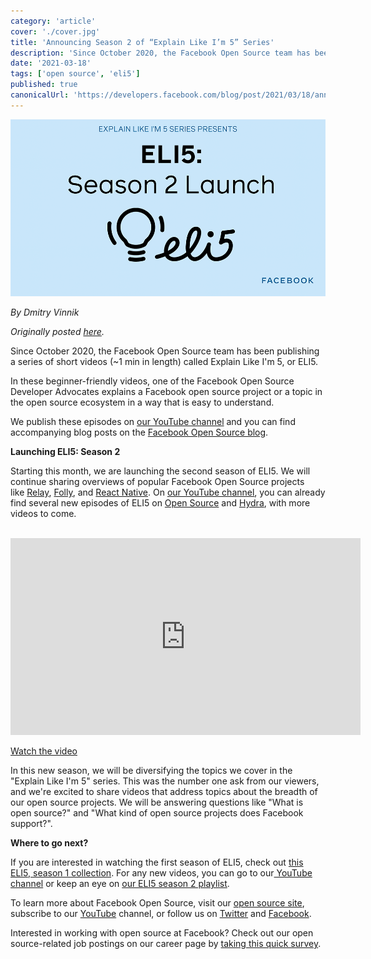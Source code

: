 ```yaml
---
category: 'article'
cover: './cover.jpg'
title: 'Announcing Season 2 of “Explain Like I’m 5” Series'
description: 'Since October 2020, the Facebook Open Source team has been publishing a series of short videos ELI5.'
date: '2021-03-18'
tags: ['open source', 'eli5']
published: true
canonicalUrl: 'https://developers.facebook.com/blog/post/2021/03/18/announcing-season-2-explain-like-im-5-series'
---
```


![cover](./cover.jpg)

*By Dmitry Vinnik*

*Originally posted [here](https://developers.facebook.com/blog/post/2021/03/18/announcing-season-2-explain-like-im-5-series).*

Since October 2020, the Facebook Open Source team has been publishing a series of short videos (~1 min in length) called Explain Like I'm 5, or ELI5.

In these beginner-friendly videos, one of the Facebook Open Source Developer Advocates explains a Facebook open source project or a topic in the open source ecosystem in a way that is easy to understand.

We publish these episodes on [our YouTube channel](https://l.facebook.com/l.php?u=https%3A%2F%2Fwww.youtube.com%2Fchannel%2FUCCQY962PmHabTjaHv2wJzfQ&h=AT3l8FrxztS3W8aXZ5kxndSFSnY0QY4I6uqPrHsq2hVe-UTQm6wBvlMjJz9rq1pZ27AApneXyXSp7SxvpkdERTbyjKA4elglO60FpQXEqSvOT76SBFgM-A0OiB_H94mVjYbeE6wmwZxPZncA4Zt_YCMRKu2KMg1XAWQf9eNQ) and you can find accompanying blog posts on the [Facebook Open Source blog](https://developers.facebook.com/blog/open_source/).

**Launching ELI5: Season 2**

Starting this month, we are launching the second season of ELI5. We will continue sharing overviews of popular Facebook Open Source projects like [Relay](https://l.facebook.com/l.php?u=https%3A%2F%2Frelay.dev%2F&h=AT0XNHYa8TUpjDrrtElYE1I2f-VI2pUrcN7hETjNVZxsBtwDw844iVhw7iH1AKDCAQEwZ3rRSBA3ZA0b4JJBzkUtHOCJNBc-Ht5GuPWPUa8EcfecnPsj1j4-2HQcWznIV7qTvicRRtFF9LdaUdKHesJwv7U), [Folly](https://l.facebook.com/l.php?u=https%3A%2F%2Fgithub.com%2Ffacebook%2Ffolly&h=AT171gVkHwOG2ZHuC37JZ4CqS95iVj5LwKLd4AXhVM46B7OYZZuE6OXd5wNquFbGf5nSKBgGbVq3PYi6PytdH3HscanYHI2xBtPhgSZd2T4LbfCKLUEXaQmckseho6N60IJtgYwwZAms6JCfXei8ZtjqHaQ), and [React Native](https://l.facebook.com/l.php?u=https%3A%2F%2Freactnative.dev%2F&h=AT3h58FYgqb9Puhy8ZZmebvNUgEXTW5ue2aaYm8Z4epkCUxj8Whi24Ee_xYC_sotI9VMNb-wVkvArA1z6Mhv34yiVcheaCvhNDpMoKhqXVMzgCma9NoqZp0cpjofHi9m803Me6f2nfC1xDzdfP1VoL0-1k4). On [our YouTube channel](https://l.facebook.com/l.php?u=https%3A%2F%2Fwww.youtube.com%2Fchannel%2FUCCQY962PmHabTjaHv2wJzfQ&h=AT25q5e8Mxzpz0-MzHBLFMbycs9VMjyPzRJuy2-DPPeHlS-KgUde1aJS0JfzmFfs3N8obCJnBLFMFhqXFN3hegK93emmR_iR9nipBzgj9RGDSUR984034SyouxsmtxTYOEkGLmFHs5CLuxKrzMKCgLXhBtk), you can already find several new episodes of ELI5 on [Open Source](https://l.facebook.com/l.php?u=https%3A%2F%2Fyoutu.be%2FOxtpvy7TwIw&h=AT1Jx8sPjiLwfsyPP7g_6wPMoT44g4qardfLEiMsx5X8FcElSh8qEv_bHX3f4b911ad0IhZyAWdaG-Wl__4jpMr2ZD-HDriRcjoDceyh_LPO90pcZ38tbknwMyhwkxtk-RLMWHYxhyRCp4bMYwitcyk5Rno) and [Hydra](https://l.facebook.com/l.php?u=https%3A%2F%2Fyoutu.be%2FSlc3gRQpnBI&h=AT2ioJjnaAVgXCGxXWwy3IlqR0fa2Bn-7YBPjz1mUyUBX05fV8OiFcLoACNS24o8oqDps0Am4eGpLXiKSGL16KFNRM2LFfa8EY7r_rCEJS9KLxAtSIdXT3B78YEE_7acEsQUdunly-TSoyjoXLCxXdNOUuw), with more videos to come.

</br>
<iframe width="560" height="315" src="https://www.youtube.com/embed/-bA9IsyzAXk" title="YouTube video player" frameborder="0" allow="accelerometer; autoplay; clipboard-write; encrypted-media; gyroscope; picture-in-picture" allowfullscreen></iframe>
</br>

[Watch the video](https://l.facebook.com/l.php?u=https%3A%2F%2Fyoutu.be%2F-bA9IsyzAXk&h=AT3dbNXYWhlc_coxDVCPlZZ3jgsgD9iCHOesrTLIqpPZm4LBbuzWvsOpR59JNdjqm_mOGwQfcGDIgPFTQQiSR9KN7EhWuL_LITk2xtirkqSS_ZmmWlPpaYBmWMfk-JgH5rTuWziPlE0ZZ-QbI_ErncPz3D4)

In this new season, we will be diversifying the topics we cover in the "Explain Like I'm 5" series. This was the number one ask from our viewers, and we're excited to share videos that address topics about the breadth of our open source projects. We will be answering questions like "What is open source?" and "What kind of open source projects does Facebook support?".

**Where to go next?**

If you are interested in watching the first season of ELI5, check out [this ELI5, season 1 collection](https://l.facebook.com/l.php?u=https%3A%2F%2Fyoutube.com%2Fplaylist%3Flist%3DPLzIwronG0sE7cCot-0yCbnuR6sAe7PIYX&h=AT1ELt5qCBPJmlHgKLXMfI_Hh1AiP9qOSwPY3SgXbKlLwzjyD7ka_lUT4mofWHPeilmHjesiJeVDvdDR_Dzzg3HIR_gAZv9aT6htDnqM6t0OfycAgQJ9_Utgd0iU8qdrvqPH9QzfFJODzYcTpx9WXaz-EWk). For any new videos, you can go to our[ YouTube channel](https://l.facebook.com/l.php?u=https%3A%2F%2Fwww.youtube.com%2Fplaylist%3Flist%3DPLzIwronG0sE7cCot-0yCbnuR6sAe7PIYX&h=AT24qN5vNEbsOWlSg2ty2tZDEm-i0zawrwDs6QhkNrxPi_wowKXUNtbbCxXB8e6a0LTRdgevx8vo6imFUNIcf3n_rLDrZDJF3-vFcwDrNMIl3LzjGn_ccQsgkGsAjN8gOxbSQbMGf57QFmZfcrvCkxuLKQg) or keep an eye on [our ELI5 season 2 playlist](https://l.facebook.com/l.php?u=https%3A%2F%2Fyoutube.com%2Fplaylist%3Flist%3DPLzIwronG0sE5ZVygDBFsV6EfdzyQ3u2m-&h=AT2BSI0fPRDPlRzQFInLyIOYBQPYYrNCtOw8V0JAVGPw9X0GSdocls8KPTbwRrHEzH0vRDR43Uud_SD1R7GWpFTnZUB4T4GDZBLuRF6qNfBdcuIar7_9HLnlK5sQtzz_cTgUoobdoaoZi0wneLXkqH83Co8).

To learn more about Facebook Open Source, visit our [open source site](https://opensource.facebook.com/), subscribe to our [YouTube](https://l.facebook.com/l.php?u=https%3A%2F%2Fwww.youtube.com%2Fchannel%2FUCCQY962PmHabTjaHv2wJzfQ&h=AT1DISD5qRy3xLoQVYxKbn7e9rWJYcVv2XwhVOLCldVBCnupjKhEHqqWuSsTRrSyPQ1PoVtTQxiVz6y4WcJ-XWDzzf8eYee28OkulEOVLDvoHsbVlQXumi5CsLYjGzw9fxicTx0krCa22sb5R5-lutravTw) channel, or follow us on [Twitter](https://l.facebook.com/l.php?u=https%3A%2F%2Ftwitter.com%2FfbOpenSource&h=AT1xyWo1LuD2NfnR23JSevaS7SPUwj9yHe02unzWl2TIUX9gogh_FO4BEcpOb4w-mEj3oGycOrTpDxRg7z1yzVcKUH2gbY-dh7iySZybSOCWhWLGMrsIZHzX08NuAVRFTXbqejhrrggp5jzSugpa3J3ARDc) and [Facebook](https://www.facebook.com/fbOpenSource/?ref=aymt_homepage_panel&eid=ARDXvVAPwnpPxsaQUtdpdrWV6jhb5mz67ET63dJme3yZIeS0ACffMtUeMkdUFwe3UjT61YNDIy_rXwdD).

Interested in working with open source at Facebook? Check out our open source-related job postings on our career page by [taking this quick survey](https://l.facebook.com/l.php?u=https%3A%2F%2Fwww.surveymonkey.com%2Fr%2FV76PRN3&h=AT2NNw8OGxi7ZYB1BKTTlXP4r7iEKkb8CPuW87CqAD79boBFK-UllSc5aCnjfR-wMamHIDctI-SKuVH9i3QZ150mtmX3uJAZp61UfD1hAInxnmQxQxNLEGpL-6sZ4XQMBUntNnEylW0WzGkvK-p976da6Mk).